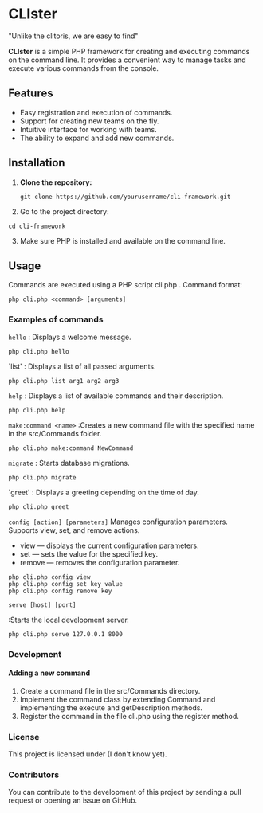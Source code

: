 # CLIster 
"Unlike the clitoris, we are easy to find"

**CLIster** is a simple PHP framework for creating and executing commands on the command line. It provides a convenient way to manage tasks and execute various commands from the console.

## Features

- Easy registration and execution of commands.
- Support for creating new teams on the fly.
- Intuitive interface for working with teams.
- The ability to expand and add new commands.

## Installation

1. **Clone the repository:**

   ```
   git clone https://github.com/yourusername/cli-framework.git
   ```
2. Go to the project directory:

```
cd cli-framework
```
3. Make sure PHP is installed and available on the command line.

## Usage

Commands are executed using a PHP script cli.php . Command format:

```
php cli.php <command> [arguments]
```
### Examples of commands

`hello`
: Displays a welcome message.
```
php cli.php hello
```

`list'
: Displays a list of all passed arguments.

```
php cli.php list arg1 arg2 arg3
```
`help`
: Displays a list of available commands and their description.
```
php cli.php help
```

`make:command <name>`
:Creates a new command file with the specified name in the src/Commands folder.

```
php cli.php make:command NewCommand
```

`migrate`
: Starts database migrations.

```
php cli.php migrate
```

`greet'
: Displays a greeting depending on the time of day.
```
php cli.php greet
```

`config [action] [parameters]`
Manages configuration parameters. Supports view, set, and remove actions.

- view — displays the current configuration parameters.
- set <key> <value> — sets the value for the specified key.
- remove <key> — removes the configuration parameter.

```
php cli.php config view
php cli.php config set key value
php cli.php config remove key
```
`serve [host] [port]`

:Starts the local development server.

```
php cli.php serve 127.0.0.1 8000
```
### Development
#### Adding a new command
1. Create a command file in the src/Commands directory.
2. Implement the command class by extending Command and implementing the execute and getDescription methods.
3. Register the command in the file cli.php using the register method.

### License

This project is licensed under (I don't know yet).

### Contributors
You can contribute to the development of this project by sending a pull request or opening an issue on GitHub.
